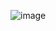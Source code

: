 ![image](https://github.com/ilrexho2011/Project-EULER-Possible-Solutions-Problems-101_to_200/assets/61479363/9ca7f3cc-6453-43e0-8e97-4cc32d85e4e9)

